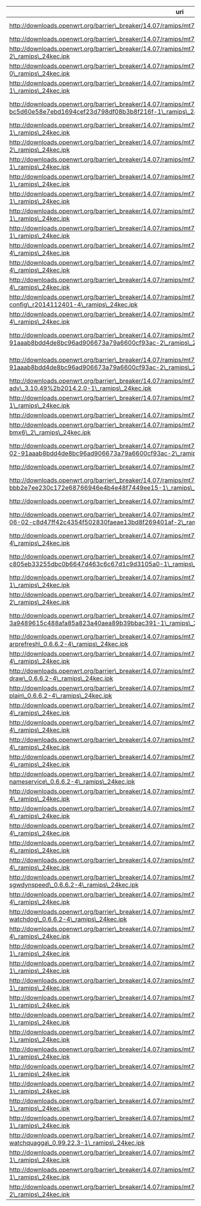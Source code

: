 uri | filename | size
----|----------|-----
http://downloads.openwrt.org/barrier\_breaker/14.07/ramips/mt7620n/packages/routing/Packages | Packages | 35727 10345
http://downloads.openwrt.org/barrier\_breaker/14.07/ramips/mt7620n/packages/routing/Packages.gz | Packages.gz | 10345
http://downloads.openwrt.org/barrier\_breaker/14.07/ramips/mt7620n/packages/routing/ahcpd\_0.53-2\_ramips\_24kec.ipk | ahcpd\_0.53-2\_ramips\_24kec.ipk | 22034
http://downloads.openwrt.org/barrier\_breaker/14.07/ramips/mt7620n/packages/routing/alfred\_2014.3.0-0\_ramips\_24kec.ipk | alfred\_2014.3.0-0\_ramips\_24kec.ipk | 18876
http://downloads.openwrt.org/barrier\_breaker/14.07/ramips/mt7620n/packages/routing/babeld\_1.5.1-1\_ramips\_24kec.ipk | babeld\_1.5.1-1\_ramips\_24kec.ipk | 46607
http://downloads.openwrt.org/barrier\_breaker/14.07/ramips/mt7620n/packages/routing/babels\_2014-07-04-bc5d60e58e7ebd1694cef23d798df08b3b8f216f-1\_ramips\_24kec.ipk | babels\_2014-07-04-bc5d60e58e7ebd1694cef23d798df08b3b8f216f-1\_ramips\_24kec.ipk | 54701
http://downloads.openwrt.org/barrier\_breaker/14.07/ramips/mt7620n/packages/routing/batctl\_2014.2.0-1\_ramips\_24kec.ipk | batctl\_2014.2.0-1\_ramips\_24kec.ipk | 22731
http://downloads.openwrt.org/barrier\_breaker/14.07/ramips/mt7620n/packages/routing/batmand\_r1439-2\_ramips\_24kec.ipk | batmand\_r1439-2\_ramips\_24kec.ipk | 38072
http://downloads.openwrt.org/barrier\_breaker/14.07/ramips/mt7620n/packages/routing/bcp38\_4-1\_ramips\_24kec.ipk | bcp38\_4-1\_ramips\_24kec.ipk | 2300
http://downloads.openwrt.org/barrier\_breaker/14.07/ramips/mt7620n/packages/routing/bird4\_1.4.3-1\_ramips\_24kec.ipk | bird4\_1.4.3-1\_ramips\_24kec.ipk | 166993
http://downloads.openwrt.org/barrier\_breaker/14.07/ramips/mt7620n/packages/routing/bird6\_1.4.3-1\_ramips\_24kec.ipk | bird6\_1.4.3-1\_ramips\_24kec.ipk | 187568
http://downloads.openwrt.org/barrier\_breaker/14.07/ramips/mt7620n/packages/routing/birdc4\_1.4.3-1\_ramips\_24kec.ipk | birdc4\_1.4.3-1\_ramips\_24kec.ipk | 11679
http://downloads.openwrt.org/barrier\_breaker/14.07/ramips/mt7620n/packages/routing/birdc6\_1.4.3-1\_ramips\_24kec.ipk | birdc6\_1.4.3-1\_ramips\_24kec.ipk | 12911
http://downloads.openwrt.org/barrier\_breaker/14.07/ramips/mt7620n/packages/routing/bmx6-json\_r2014112401-4\_ramips\_24kec.ipk | bmx6-json\_r2014112401-4\_ramips\_24kec.ipk | 6884
http://downloads.openwrt.org/barrier\_breaker/14.07/ramips/mt7620n/packages/routing/bmx6-sms\_r2014112401-4\_ramips\_24kec.ipk | bmx6-sms\_r2014112401-4\_ramips\_24kec.ipk | 5681
http://downloads.openwrt.org/barrier\_breaker/14.07/ramips/mt7620n/packages/routing/bmx6-table\_r2014112401-4\_ramips\_24kec.ipk | bmx6-table\_r2014112401-4\_ramips\_24kec.ipk | 8732
http://downloads.openwrt.org/barrier\_breaker/14.07/ramips/mt7620n/packages/routing/bmx6-uci-config\_r2014112401-4\_ramips\_24kec.ipk | bmx6-uci-config\_r2014112401-4\_ramips\_24kec.ipk | 9134
http://downloads.openwrt.org/barrier\_breaker/14.07/ramips/mt7620n/packages/routing/bmx6\_r2014112401-4\_ramips\_24kec.ipk | bmx6\_r2014112401-4\_ramips\_24kec.ipk | 138758
http://downloads.openwrt.org/barrier\_breaker/14.07/ramips/mt7620n/packages/routing/hnet-full\_2014-09-02-91aaab8bdd4de8bc96ad906673a79a6600cf93ac-2\_ramips\_24kec.ipk | hnet-full\_2014-09-02-91aaab8bdd4de8bc96ad906673a79a6600cf93ac-2\_ramips\_24kec.ipk | 723
http://downloads.openwrt.org/barrier\_breaker/14.07/ramips/mt7620n/packages/routing/hnetd\_2014-09-02-91aaab8bdd4de8bc96ad906673a79a6600cf93ac-2\_ramips\_24kec.ipk | hnetd\_2014-09-02-91aaab8bdd4de8bc96ad906673a79a6600cf93ac-2\_ramips\_24kec.ipk | 77315
http://downloads.openwrt.org/barrier\_breaker/14.07/ramips/mt7620n/packages/routing/kmod-batman-adv\_3.10.49%2b2014.2.0-1\_ramips\_24kec.ipk | kmod-batman-adv\_3.10.49%2b2014.2.0-1\_ramips\_24kec.ipk | 71442
http://downloads.openwrt.org/barrier\_breaker/14.07/ramips/mt7620n/packages/routing/kmod-nat46\_3.10.49%2b1-1\_ramips\_24kec.ipk | kmod-nat46\_3.10.49%2b1-1\_ramips\_24kec.ipk | 15366
http://downloads.openwrt.org/barrier\_breaker/14.07/ramips/mt7620n/packages/routing/luci-app-bcp38\_2-1\_all.ipk | luci-app-bcp38\_2-1\_all.ipk | 2214
http://downloads.openwrt.org/barrier\_breaker/14.07/ramips/mt7620n/packages/routing/luci-app-bmx6\_2\_ramips\_24kec.ipk | luci-app-bmx6\_2\_ramips\_24kec.ipk | 95114
http://downloads.openwrt.org/barrier\_breaker/14.07/ramips/mt7620n/packages/routing/luci-app-hnet\_2014-09-02-91aaab8bdd4de8bc96ad906673a79a6600cf93ac-2\_ramips\_24kec.ipk | luci-app-hnet\_2014-09-02-91aaab8bdd4de8bc96ad906673a79a6600cf93ac-2\_ramips\_24kec.ipk | 57454
http://downloads.openwrt.org/barrier\_breaker/14.07/ramips/mt7620n/packages/routing/map-t\_1\_ramips\_24kec.ipk | map-t\_1\_ramips\_24kec.ipk | 641
http://downloads.openwrt.org/barrier\_breaker/14.07/ramips/mt7620n/packages/routing/mcproxy\_2014-05-02-bbb2e7ee230c172e68766946e4b4e48f7449ee15-1\_ramips\_24kec.ipk | mcproxy\_2014-05-02-bbb2e7ee230c172e68766946e4b4e48f7449ee15-1\_ramips\_24kec.ipk | 117555
http://downloads.openwrt.org/barrier\_breaker/14.07/ramips/mt7620n/packages/routing/md5sums | md5sums | 5152
http://downloads.openwrt.org/barrier\_breaker/14.07/ramips/mt7620n/packages/routing/minimalist-pcproxy\_2014-06-02-c8d47ff42c4354f502830faeae13bd8f269401af-2\_ramips\_24kec.ipk | minimalist-pcproxy\_2014-06-02-c8d47ff42c4354f502830faeae13bd8f269401af-2\_ramips\_24kec.ipk | 6754
http://downloads.openwrt.org/barrier\_breaker/14.07/ramips/mt7620n/packages/routing/miniupnpd\_1.8.20140523-4\_ramips\_24kec.ipk | miniupnpd\_1.8.20140523-4\_ramips\_24kec.ipk | 53880
http://downloads.openwrt.org/barrier\_breaker/14.07/ramips/mt7620n/packages/routing/mrd6\_2013-11-30-c805eb33255dbc0b6647d463c6c67d1c9d3105a0-1\_ramips\_24kec.ipk | mrd6\_2013-11-30-c805eb33255dbc0b6647d463c6c67d1c9d3105a0-1\_ramips\_24kec.ipk | 278393
http://downloads.openwrt.org/barrier\_breaker/14.07/ramips/mt7620n/packages/routing/ndppd\_0.2.3-1\_ramips\_24kec.ipk | ndppd\_0.2.3-1\_ramips\_24kec.ipk | 32398
http://downloads.openwrt.org/barrier\_breaker/14.07/ramips/mt7620n/packages/routing/nodogsplash\_0.9\_beta9.9.8-2\_ramips\_24kec.ipk | nodogsplash\_0.9\_beta9.9.8-2\_ramips\_24kec.ipk | 48103
http://downloads.openwrt.org/barrier\_breaker/14.07/ramips/mt7620n/packages/routing/ohybridproxy\_2014-06-19-3a9489615c488afa85a823a40aea89b39bbac391-1\_ramips\_24kec.ipk | ohybridproxy\_2014-06-19-3a9489615c488afa85a823a40aea89b39bbac391-1\_ramips\_24kec.ipk | 10590
http://downloads.openwrt.org/barrier\_breaker/14.07/ramips/mt7620n/packages/routing/olsrd-mod-arprefresh\_0.6.6.2-4\_ramips\_24kec.ipk | olsrd-mod-arprefresh\_0.6.6.2-4\_ramips\_24kec.ipk | 2488
http://downloads.openwrt.org/barrier\_breaker/14.07/ramips/mt7620n/packages/routing/olsrd-mod-bmf\_0.6.6.2-4\_ramips\_24kec.ipk | olsrd-mod-bmf\_0.6.6.2-4\_ramips\_24kec.ipk | 12575
http://downloads.openwrt.org/barrier\_breaker/14.07/ramips/mt7620n/packages/routing/olsrd-mod-dot-draw\_0.6.6.2-4\_ramips\_24kec.ipk | olsrd-mod-dot-draw\_0.6.6.2-4\_ramips\_24kec.ipk | 4226
http://downloads.openwrt.org/barrier\_breaker/14.07/ramips/mt7620n/packages/routing/olsrd-mod-dyn-gw-plain\_0.6.6.2-4\_ramips\_24kec.ipk | olsrd-mod-dyn-gw-plain\_0.6.6.2-4\_ramips\_24kec.ipk | 2854
http://downloads.openwrt.org/barrier\_breaker/14.07/ramips/mt7620n/packages/routing/olsrd-mod-dyn-gw\_0.6.6.2-4\_ramips\_24kec.ipk | olsrd-mod-dyn-gw\_0.6.6.2-4\_ramips\_24kec.ipk | 4429
http://downloads.openwrt.org/barrier\_breaker/14.07/ramips/mt7620n/packages/routing/olsrd-mod-httpinfo\_0.6.6.2-4\_ramips\_24kec.ipk | olsrd-mod-httpinfo\_0.6.6.2-4\_ramips\_24kec.ipk | 26343
http://downloads.openwrt.org/barrier\_breaker/14.07/ramips/mt7620n/packages/routing/olsrd-mod-jsoninfo\_0.6.6.2-4\_ramips\_24kec.ipk | olsrd-mod-jsoninfo\_0.6.6.2-4\_ramips\_24kec.ipk | 12771
http://downloads.openwrt.org/barrier\_breaker/14.07/ramips/mt7620n/packages/routing/olsrd-mod-mdns\_0.6.6.2-4\_ramips\_24kec.ipk | olsrd-mod-mdns\_0.6.6.2-4\_ramips\_24kec.ipk | 8673
http://downloads.openwrt.org/barrier\_breaker/14.07/ramips/mt7620n/packages/routing/olsrd-mod-nameservice\_0.6.6.2-4\_ramips\_24kec.ipk | olsrd-mod-nameservice\_0.6.6.2-4\_ramips\_24kec.ipk | 11491
http://downloads.openwrt.org/barrier\_breaker/14.07/ramips/mt7620n/packages/routing/olsrd-mod-p2pd\_0.6.6.2-4\_ramips\_24kec.ipk | olsrd-mod-p2pd\_0.6.6.2-4\_ramips\_24kec.ipk | 8139
http://downloads.openwrt.org/barrier\_breaker/14.07/ramips/mt7620n/packages/routing/olsrd-mod-pgraph\_0.6.6.2-4\_ramips\_24kec.ipk | olsrd-mod-pgraph\_0.6.6.2-4\_ramips\_24kec.ipk | 3344
http://downloads.openwrt.org/barrier\_breaker/14.07/ramips/mt7620n/packages/routing/olsrd-mod-pud\_0.6.6.2-4\_ramips\_24kec.ipk | olsrd-mod-pud\_0.6.6.2-4\_ramips\_24kec.ipk | 52353
http://downloads.openwrt.org/barrier\_breaker/14.07/ramips/mt7620n/packages/routing/olsrd-mod-quagga\_0.6.6.2-4\_ramips\_24kec.ipk | olsrd-mod-quagga\_0.6.6.2-4\_ramips\_24kec.ipk | 6308
http://downloads.openwrt.org/barrier\_breaker/14.07/ramips/mt7620n/packages/routing/olsrd-mod-secure\_0.6.6.2-4\_ramips\_24kec.ipk | olsrd-mod-secure\_0.6.6.2-4\_ramips\_24kec.ipk | 9954
http://downloads.openwrt.org/barrier\_breaker/14.07/ramips/mt7620n/packages/routing/olsrd-mod-sgwdynspeed\_0.6.6.2-4\_ramips\_24kec.ipk | olsrd-mod-sgwdynspeed\_0.6.6.2-4\_ramips\_24kec.ipk | 4782
http://downloads.openwrt.org/barrier\_breaker/14.07/ramips/mt7620n/packages/routing/olsrd-mod-txtinfo\_0.6.6.2-4\_ramips\_24kec.ipk | olsrd-mod-txtinfo\_0.6.6.2-4\_ramips\_24kec.ipk | 6477
http://downloads.openwrt.org/barrier\_breaker/14.07/ramips/mt7620n/packages/routing/olsrd-mod-watchdog\_0.6.6.2-4\_ramips\_24kec.ipk | olsrd-mod-watchdog\_0.6.6.2-4\_ramips\_24kec.ipk | 2233
http://downloads.openwrt.org/barrier\_breaker/14.07/ramips/mt7620n/packages/routing/olsrd\_0.6.6.2-4\_ramips\_24kec.ipk | olsrd\_0.6.6.2-4\_ramips\_24kec.ipk | 117033
http://downloads.openwrt.org/barrier\_breaker/14.07/ramips/mt7620n/packages/routing/pim6sd\_2014-04-06-1\_ramips\_24kec.ipk | pim6sd\_2014-04-06-1\_ramips\_24kec.ipk | 76532
http://downloads.openwrt.org/barrier\_breaker/14.07/ramips/mt7620n/packages/routing/quagga-babeld\_0.99.22.3-1\_ramips\_24kec.ipk | quagga-babeld\_0.99.22.3-1\_ramips\_24kec.ipk | 35631
http://downloads.openwrt.org/barrier\_breaker/14.07/ramips/mt7620n/packages/routing/quagga-bgpd\_0.99.22.3-1\_ramips\_24kec.ipk | quagga-bgpd\_0.99.22.3-1\_ramips\_24kec.ipk | 171052
http://downloads.openwrt.org/barrier\_breaker/14.07/ramips/mt7620n/packages/routing/quagga-isisd\_0.99.22.3-1\_ramips\_24kec.ipk | quagga-isisd\_0.99.22.3-1\_ramips\_24kec.ipk | 71523
http://downloads.openwrt.org/barrier\_breaker/14.07/ramips/mt7620n/packages/routing/quagga-libospf\_0.99.22.3-1\_ramips\_24kec.ipk | quagga-libospf\_0.99.22.3-1\_ramips\_24kec.ipk | 165918
http://downloads.openwrt.org/barrier\_breaker/14.07/ramips/mt7620n/packages/routing/quagga-libzebra\_0.99.22.3-1\_ramips\_24kec.ipk | quagga-libzebra\_0.99.22.3-1\_ramips\_24kec.ipk | 106414
http://downloads.openwrt.org/barrier\_breaker/14.07/ramips/mt7620n/packages/routing/quagga-ospf6d\_0.99.22.3-1\_ramips\_24kec.ipk | quagga-ospf6d\_0.99.22.3-1\_ramips\_24kec.ipk | 74790
http://downloads.openwrt.org/barrier\_breaker/14.07/ramips/mt7620n/packages/routing/quagga-ospfd\_0.99.22.3-1\_ramips\_24kec.ipk | quagga-ospfd\_0.99.22.3-1\_ramips\_24kec.ipk | 4370
http://downloads.openwrt.org/barrier\_breaker/14.07/ramips/mt7620n/packages/routing/quagga-ripd\_0.99.22.3-1\_ramips\_24kec.ipk | quagga-ripd\_0.99.22.3-1\_ramips\_24kec.ipk | 33903
http://downloads.openwrt.org/barrier\_breaker/14.07/ramips/mt7620n/packages/routing/quagga-ripngd\_0.99.22.3-1\_ramips\_24kec.ipk | quagga-ripngd\_0.99.22.3-1\_ramips\_24kec.ipk | 27404
http://downloads.openwrt.org/barrier\_breaker/14.07/ramips/mt7620n/packages/routing/quagga-vtysh\_0.99.22.3-1\_ramips\_24kec.ipk | quagga-vtysh\_0.99.22.3-1\_ramips\_24kec.ipk | 102176
http://downloads.openwrt.org/barrier\_breaker/14.07/ramips/mt7620n/packages/routing/quagga-watchquagga\_0.99.22.3-1\_ramips\_24kec.ipk | quagga-watchquagga\_0.99.22.3-1\_ramips\_24kec.ipk | 11619
http://downloads.openwrt.org/barrier\_breaker/14.07/ramips/mt7620n/packages/routing/quagga-zebra\_0.99.22.3-1\_ramips\_24kec.ipk | quagga-zebra\_0.99.22.3-1\_ramips\_24kec.ipk | 64288
http://downloads.openwrt.org/barrier\_breaker/14.07/ramips/mt7620n/packages/routing/quagga\_0.99.22.3-1\_ramips\_24kec.ipk | quagga\_0.99.22.3-1\_ramips\_24kec.ipk | 3032
http://downloads.openwrt.org/barrier\_breaker/14.07/ramips/mt7620n/packages/routing/vis\_r1439-2\_ramips\_24kec.ipk | vis\_r1439-2\_ramips\_24kec.ipk | 10588
